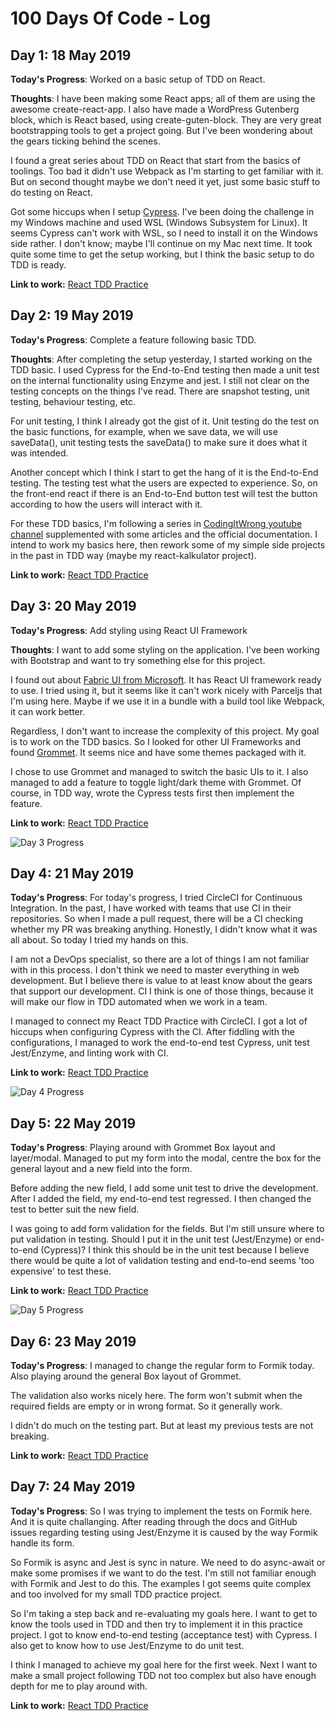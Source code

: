 # 100 Days Of Code - Log

## Day 1: 18 May 2019

**Today's Progress**: Worked on a basic setup of TDD on React.

**Thoughts**: I have been making some React apps; all of them are using the
awesome create-react-app. I also have made a WordPress Gutenberg block, which is
React based, using create-guten-block. They are very great bootstrapping tools
to get a project going. But I've been wondering about the gears ticking behind
the scenes.

I found a great series about TDD on React that start from the basics of
toolings. Too bad it didn't use Webpack as I'm starting to get familiar with it.
But on second thought maybe we don't need it yet, just some basic stuff to do
testing on React.

Got some hiccups when I setup [Cypress](http://cypress.io). I've been doing the
challenge in my Windows machine and used WSL (Windows Subsystem for Linux). It
seems Cypress can't work with WSL, so I need to install it on the Windows side
rather. I don't know; maybe I'll continue on my Mac next time. It took quite
some time to get the setup working, but I think the basic setup to do TDD is
ready.

**Link to work:**
[React TDD Practice](https://github.com/indralukmana/React-TDD-Practice)

## Day 2: 19 May 2019

**Today's Progress**: Complete a feature following basic TDD.

**Thoughts**: After completing the setup yesterday, I started working on the TDD
basic. I used Cypress for the End-to-End testing then made a unit test on the
internal functionality using Enzyme and jest. I still not clear on the testing
concepts on the things I've read. There are snapshot testing, unit testing,
behaviour testing, etc.

For unit testing, I think I already got the gist of it. Unit testing do the test
on the basic functions, for example, when we save data, we will use saveData(),
unit testing tests the saveData() to make sure it does what it was intended.

Another concept which I think I start to get the hang of it is the End-to-End
testing. The testing test what the users are expected to experience. So, on the
front-end react if there is an End-to-End button test will test the button
according to how the users will interact with it.

For these TDD basics, I'm following a series in
[CodingItWrong youtube channel](https://youtu.be/0aAdglT39go) supplemented with
some articles and the official documentation. I intend to work my basics here,
then rework some of my simple side projects in the past in TDD way (maybe my
react-kalkulator project).

**Link to work:**
[React TDD Practice](https://github.com/indralukmana/React-TDD-Practice)

## Day 3: 20 May 2019

**Today's Progress**: Add styling using React UI Framework

**Thoughts**: I want to add some styling on the application. I've been working
with Bootstrap and want to try something else for this project.

I found out about
[Fabric UI from Microsoft](https://github.com/OfficeDev/office-ui-fabric-react).
It has React UI framework ready to use. I tried using it, but it seems like it
can't work nicely with Parceljs that I'm using here. Maybe if we use it in a
bundle with a build tool like Webpack, it can work better.

Regardless, I don't want to increase the complexity of this project. My goal is
to work on the TDD basics. So I looked for other UI Frameworks and found
[Grommet](https://v2.grommet.io/). It seems nice and have some themes packaged
with it.

I chose to use Grommet and managed to switch the basic UIs to it. I also managed
to add a feature to toggle light/dark theme with Grommet. Of course, in TDD way,
wrote the Cypress tests first then implement the feature.

**Link to work:**
[React TDD Practice](https://github.com/indralukmana/React-TDD-Practice)

![Day 3 Progress](https://github.com/indralukmana/100-days-of-code/raw/master/screenshots/D3.gif)

## Day 4: 21 May 2019

**Today's Progress**: For today's progress, I tried CircleCI for Continuous
Integration. In the past, I have worked with teams that use CI in their
repositories. So when I made a pull request, there will be a CI checking whether
my PR was breaking anything. Honestly, I didn't know what it was all about. So
today I tried my hands on this.

I am not a DevOps specialist, so there are a lot of things I am not familiar
with in this process. I don't think we need to master everything in web
development. But I believe there is value to at least know about the gears that
support our development. CI I think is one of those things, because it will make
our flow in TDD automated when we work in a team.

I managed to connect my React TDD Practice with CircleCI. I got a lot of hiccups
when configuring Cypress with the CI. After fiddling with the configurations, I
managed to work the end-to-end test Cypress, unit test Jest/Enzyme, and linting
work with CI.

**Link to work:**
[React TDD Practice](https://github.com/indralukmana/React-TDD-Practice)

![Day 4 Progress](https://github.com/indralukmana/100-days-of-code/raw/master/screenshots/D4.png)

## Day 5: 22 May 2019

**Today's Progress**: Playing around with Grommet Box layout and layer/modal.
Managed to put my form into the modal, centre the box for the general layout and
a new field into the form.

Before adding the new field, I add some unit test to drive the development.
After I added the field, my end-to-end test regressed. I then changed the test
to better suit the new field.

I was going to add form validation for the fields. But I'm still unsure where to
put validation in testing. Should I put it in the unit test (Jest/Enzyme) or
end-to-end (Cypress)? I think this should be in the unit test because I believe
there would be quite a lot of validation testing and end-to-end seems 'too
expensive' to test these.

**Link to work:**
[React TDD Practice](https://github.com/indralukmana/React-TDD-Practice)

![Day 5 Progress](https://github.com/indralukmana/100-days-of-code/raw/master/screenshots/D5.gif)

## Day 6: 23 May 2019

**Today's Progress**: I managed to change the regular form to Formik today. Also
playing around the general Box layout of Grommet.

The validation also works nicely here. The form won't submit when the required
fields are empty or in wrong format. So it generally work.

I didn't do much on the testing part. But at least my previous tests are not
breaking.

**Link to work:**
[React TDD Practice](https://github.com/indralukmana/React-TDD-Practice)

## Day 7: 24 May 2019

**Today's Progress**: So I was trying to implement the tests on Formik here. And
it is quite challanging. After reading through the docs and GitHub issues
regarding testing using Jest/Enzyme it is caused by the way Formik handle its
form.

So Formik is async and Jest is sync in nature. We need to do async-await or make
some promises if we want to do the test. I'm still not familiar enough with
Formik and Jest to do this. The examples I got seems quite complex and too
involved for my small TDD practice project.

So I'm taking a step back and re-evaluating my goals here. I want to get to know
the tools used in TDD and then try to implement it in this practice project. I
got to know end-to-end testing (acceptance test) with Cypress. I also get to
know how to use Jest/Enzyme to do unit test.

I think I managed to achieve my goal here for the first week. Next I want to
make a small project following TDD not too complex but also have enough depth
for me to play around with.

**Link to work:**
[React TDD Practice](https://github.com/indralukmana/React-TDD-Practice)
